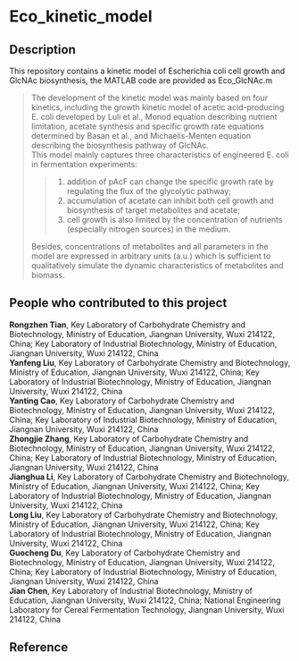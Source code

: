 # Eco_kinetic_model

## Description
This repository contains a kinetic model of Escherichia coli cell growth and GlcNAc biosynthesis, the MATLAB code are provided as Eco_GlcNAc.m  

>The development of the kinetic model was mainly based on four kinetics, including the growth kinetic model of acetic acid-producing E. coli developed by Luli et al., Monod equation describing nutrient limitation, acetate synthesis and specific growth rate equations determined by Basan et al., and Michaelis-Menten equation describing the biosynthesis pathway of GlcNAc.   
>This model mainly captures three characteristics of engineered E. coli in fermentation experiments:   
>>1) addition of pAcF can change the specific growth rate by regulating the flux of the glycolytic pathway;  
>>2) accumulation of acetate can inhibit both cell growth and biosynthesis of target metabolites and acetate;  
>>3) cell growth is also limited by the concentration of nutrients (especially nitrogen sources) in the medium.  
>
>Besides, concentrations of metabolites and all parameters in the model are expressed in arbitrary units (a.u.) which is sufficient to qualitatively simulate the dynamic characteristics of metabolites and biomass.  

## People who contributed to this project
**Rongzhen Tian**, Key Laboratory of Carbohydrate Chemistry and Biotechnology, Ministry of Education, Jiangnan University, Wuxi 214122, China; Key Laboratory of Industrial Biotechnology, Ministry of Education, Jiangnan University, Wuxi 214122, China  
**Yanfeng Liu**, Key Laboratory of Carbohydrate Chemistry and Biotechnology, Ministry of Education, Jiangnan University, Wuxi 214122, China; Key Laboratory of Industrial Biotechnology, Ministry of Education, Jiangnan University, Wuxi 214122, China  
**Yanting Cao**, Key Laboratory of Carbohydrate Chemistry and Biotechnology, Ministry of Education, Jiangnan University, Wuxi 214122, China; Key Laboratory of Industrial Biotechnology, Ministry of Education, Jiangnan University, Wuxi 214122, China  
**Zhongjie Zhang**, Key Laboratory of Carbohydrate Chemistry and Biotechnology, Ministry of Education, Jiangnan University, Wuxi 214122, China; Key Laboratory of Industrial Biotechnology, Ministry of Education, Jiangnan University, Wuxi 214122, China  
**Jianghua Li**, Key Laboratory of Carbohydrate Chemistry and Biotechnology, Ministry of Education, Jiangnan University, Wuxi 214122, China; Key Laboratory of Industrial Biotechnology, Ministry of Education, Jiangnan University, Wuxi 214122, China  
**Long Liu**, Key Laboratory of Carbohydrate Chemistry and Biotechnology, Ministry of Education, Jiangnan University, Wuxi 214122, China; Key Laboratory of Industrial Biotechnology, Ministry of Education, Jiangnan University, Wuxi 214122, China  
**Guocheng Du**, Key Laboratory of Carbohydrate Chemistry and Biotechnology, Ministry of Education, Jiangnan University, Wuxi 214122, China; Key Laboratory of Industrial Biotechnology, Ministry of Education, Jiangnan University, Wuxi 214122, China  
**Jian Chen**, Key Laboratory of Industrial Biotechnology, Ministry of Education, Jiangnan University, Wuxi 214122, China; National Engineering Laboratory for Cereal Fermentation Technology, Jiangnan University, Wuxi 214122, China  

## Reference
